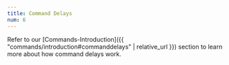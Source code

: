 ```yaml
---
title: Command Delays
num: 6
---
```


Refer to our [Commands-Introduction]({{ "commands/introduction#commanddelays" | relative_url }}) section to learn more about how command delays work.
